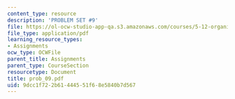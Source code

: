 ```yaml
---
content_type: resource
description: 'PROBLEM SET #9'
file: https://ol-ocw-studio-app-qa.s3.amazonaws.com/courses/5-12-organic-chemistry-i-spring-2003/9dcc1f722b61444551f68e5840b7d567_prob_09.pdf
file_type: application/pdf
learning_resource_types:
- Assignments
ocw_type: OCWFile
parent_title: Assignments
parent_type: CourseSection
resourcetype: Document
title: prob_09.pdf
uid: 9dcc1f72-2b61-4445-51f6-8e5840b7d567
---
```

